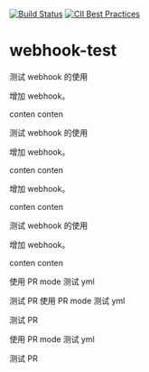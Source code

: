 [![Build Status](https://travis-ci.org/zhaojuntao/webhook-test.svg?branch=master)](https://travis-ci.org/zhaojuntao/webhook-test)
[![CII Best Practices](https://bestpractices.coreinfrastructure.org/projects/2546/badge)](https://bestpractices.coreinfrastructure.org/projects/2546)

# webhook-test
测试 webhook 的使用

增加 webhook。

conten
conten


测试 webhook 的使用

增加 webhook。

conten
conten



增加 webhook。

conten
conten

测试 webhook 的使用

增加 webhook。

conten
conten

使用 PR mode 测试 yml

测试 PR
使用 PR mode 测试 yml

测试 PR



使用 PR mode 测试 yml

测试 PR